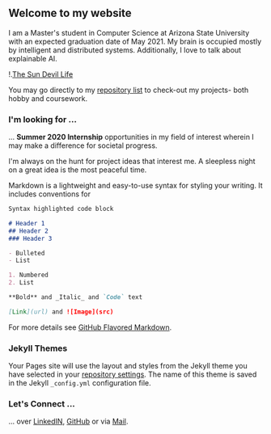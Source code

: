 ## Welcome to my website

I am a Master's student in Computer Science at Arizona State University with an expected graduation date of May 2021.
My brain is occupied mostly by intelligent and distributed systems. Additionally, I love to talk about explainable AI.

!.[The Sun Devil Life](https://photos.app.goo.gl/kZZTVVYHYVUzWrbNA)

You may go directly to my [repository list](https://github.com/varunchaudharycs?tab=repositories) to check-out my projects- both hobby and coursework.

### I'm looking for ...

... **Summer 2020 Internship** opportunities in my field of interest wherein I may make a difference for societal progress.

I'm always on the hunt for project ideas that interest me. A sleepless night on a great idea is the most peaceful time.

Markdown is a lightweight and easy-to-use syntax for styling your writing. It includes conventions for

```markdown
Syntax highlighted code block

# Header 1
## Header 2
### Header 3

- Bulleted
- List

1. Numbered
2. List

**Bold** and _Italic_ and `Code` text

[Link](url) and ![Image](src)
```

For more details see [GitHub Flavored Markdown](https://guides.github.com/features/mastering-markdown/).

### Jekyll Themes

Your Pages site will use the layout and styles from the Jekyll theme you have selected in your [repository settings](https://github.com/varunchaudharycs/varunchaudharycs.github.io/settings). The name of this theme is saved in the Jekyll `_config.yml` configuration file.

### Let's Connect ...

... over [LinkedIN](https://www.linkedin.com/in/varun-chaudhary-cs/), [GitHub](https://github.com/varunchaudharycs) or via [Mail](mailto:varunchaudharycs@gmail.com?subject=[GitHub.io]).
